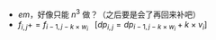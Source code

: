 + $em$，好像只能 $n^3$ 做？（之后要是会了再回来补吧）
+ $f_{i,j} += f_{i - 1,j - k\times w_i}~~~[dp_{i,j} = dp_{i-1,j-k\times w_i}+k\times v_i]$

